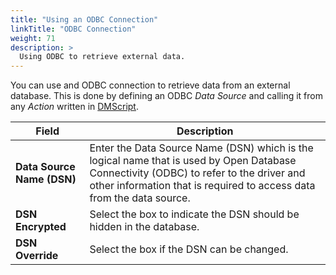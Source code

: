 ```yaml
---
title: "Using an ODBC Connection"
linkTitle: "ODBC Connection"
weight: 71
description: >
  Using ODBC to retrieve external data.
---
```


You can use and ODBC connection to retrieve data from an external database. This is done by defining an ODBC _Data Source_ and calling it from any _Action_ written in [DMScript](/guides/userguide/dmscript/).

| Field | Description |
| --- | --- |
|**Data Source Name (DSN)** | Enter the Data Source Name (DSN) which is the logical name that is used by Open Database Connectivity (ODBC) to refer to the driver and other information that is required to access data from the data source. |
|**DSN Encrypted** | Select the box to indicate the DSN should be hidden in the database.|
|**DSN Override** |Select the box if the DSN can be changed.|
